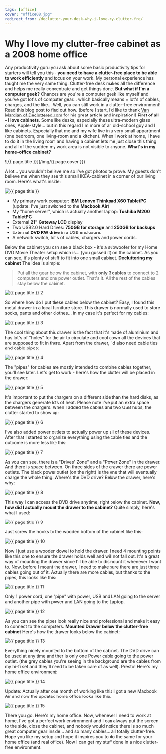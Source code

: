 ```yaml
---
tags: [office]
cover: "office08.jpg"
redirect_from: /declutter-your-desk-why-i-love-my-clutter-fre/
---
```


# Why I love my clutter-free cabinet as a 2008 home office

Any productivity guru you ask about some basic productivity tips for starters will tell you this - **you need to have a clutter-free place to be able to work efficiently** and focus on your work. My personal experience has taught me the very same thing. Clutter-free desk makes all the difference and helps me really concentrate and get things done. **But what if I'm a computer geek?** Chances are you're a computer geek like myself and you've got lot's of computer gear... which basically means = lot's of cables, charges, and the like... Well, you can still work in a clutter-free environment! Read this blog post to find out how. (before I start, I'd like to thank [Van Mardian of Decluttered.com](http://www.decluttered.com) for his great article and inspiration!) **First of all - I love cabinets**. Some like desks, especially these ultra-modern glass ones, Apple-style... but in this regard I'm more of an old-school guy and I like cabinets. Especially that me and my wife live in a very small appartment (one bedroom, one living-room and a kitchen). When I work at home, I have to do it in the living room and having a cabinet lets me just close this thing and all of the sudden my work area is not visible to anyone. **What's in my home-office cabinet?**

<!--More-->

![{{ page.title }}](/img/{{ page.cover }})

A lot... you wouldn't believe me so I've got photos to prove. My guests don't believe me when they see this small IKEA-cabinet in a corner of our living room. Here's what's inside: 

![{{ page.title }}](/img/declutter-your-desk-why-i-love-my-clutter-fre.jpg)

  * My primary work computer: **IBM Lenovo Thinkpad X60 TabletPC** (update: I've just switched to the **Macbook Air**)
  * My "home server", which is actually another laptop: **Toshiba M200 TabletPC**
  * External **21" Gateway LCD** display
  * Two USB2.0 Hard Drives: **750GB for storage** and **250GB for backups**
  * External **DVD RW drive** in a USB enclosure.
  * A network switch, lot's of cables, chargers and power cords.

Below the cabinet you can see a black box - it's a subwoofer for my Home DVD Movie Theater setup which is... (you gussed it) on the cabinet. As you can see, it's plenty of stuff to fit into one small cabinet. **Decluttering my cabinet** The idea is simple: 

> Put all the gear below the cabinet, with **only 3 cables** to connect to 2 computers and one power outlet. That's it. All the rest of the cables stay below the cabinet.

![{{ page.title }} 2](/img/declutter-your-desk-why-i-love-my-clutter-fre-2.jpg)

So where how do I put these cables below the cabinet? Easy, I found this metal drawer in a local furniture store. This drawer is normally used to store socks, pants and other clothes... in my case it's perfect for my cables: 

![{{ page.title }} 3](/img/declutter-your-desk-why-i-love-my-clutter-fre-3.jpg)

The cool thing about this drawer is the fact that it's made of aluminium and has lot's of "holes" for the air to circulate and cool down all the devices that are supposed to fit in there. Apart from the drawer, I'd also need cable ties and cable pipes: 

![{{ page.title }} 4](/img/declutter-your-desk-why-i-love-my-clutter-fre-4.jpg)

The "pipes" for cables are mostly intended to combine cables together, you'll see later. Let's get to work - here's how the clutter will be placed in the drawer: 

![{{ page.title }} 5](/img/declutter-your-desk-why-i-love-my-clutter-fre-5.jpg)

It's important to put the chargers on a different side than the hard disks, as the chargers generate lots of heat. Please note I've put an extra space between the chargers. When I added the cables and two USB hubs, the clutter started to show up: 

![{{ page.title }} 6](/img/declutter-your-desk-why-i-love-my-clutter-fre-6.jpg)

I've also added power outlets to actually power up all of these devices. After that I started to organize everything using the cable ties and the outcome is more less like this: 

![{{ page.title }} 7](/img/declutter-your-desk-why-i-love-my-clutter-fre-7.jpg)

As you can see, there is a "Drives' Zone" and a "Power Zone" in the drawer. And there is space between. On three sides of the drawer there are power outlets. The black power outlet (on the right) is the one that will eventually charge the whole thing. Where's the DVD drive? Below the drawer, here's why: 

![{{ page.title }} 8](/img/declutter-your-desk-why-i-love-my-clutter-fre-8.jpg)

This way I can access the DVD drive anytime, right below the cabinet. **Now, how did I actually mount the drawer to the cabinet?** Quite simply, here's what I used: 

![{{ page.title }} 9](/img/declutter-your-desk-why-i-love-my-clutter-fre-9.jpg)

Just screw the hooks to the wooden bottom of the cabinet like this: 

![{{ page.title }} 10](/img/declutter-your-desk-why-i-love-my-clutter-fre-10.jpg)

Now I just use a wooden dowel to hold the drawer. I need 4 mounting points like this one to ensure the drawer holds well and will not fall out. It's a great way of mounting the drawer since I'll be able to dismount it whenever I want to. Now, before I mount the drawer, I need to make sure there are just three cables going out of it. Actually there are more cables, but thanks to the pipes, this looks like this: 

![{{ page.title }} 11](/img/declutter-your-desk-why-i-love-my-clutter-fre-11.jpg)

Only 1 power cord, one "pipe" with power, USB and LAN going to the server and another pipe with power and LAN going to the Laptop. 

![{{ page.title }} 12](/img/declutter-your-desk-why-i-love-my-clutter-fre-12.jpg)

As you can see the pipes look really nice and professional and make it easy to connect to the computers. **Mounted Drawer below the clutter-free cabinet** Here's how the drawer looks below the cabinet: 

![{{ page.title }} 13](/img/declutter-your-desk-why-i-love-my-clutter-fre-13.jpg)

Everything nicely mounted to the bottom of the cabinet. The DVD drive can be used at any time and ther is only one Power cable going to the power outlet. (the grey cables you're seeing in the background are the cables from my hi-fi set and they'll need to be taken care of as well). Presto! Here's my home office environment: 

![{{ page.title }} 14](/img/declutter-your-desk-why-i-love-my-clutter-fre-14.jpg)

Update: Actually after one month of working like this I got a new Macbook Air and now the updated home office looks like this: 

![{{ page.title }} 15](/img/declutter-your-desk-why-i-love-my-clutter-fre-15.jpg)

There you go. Here's my home office. Now, whenever I need to work at home, I've got a perfect work environment and I can always put the screen to the side, close the cabinet, and nobody would notice there is so much great computer gear inside... and so many cables... all totally clutter-free. Hope you like my setup and hope it inspires you to do the same for your home office (and real office). Now I can get my stuff done in a nice clutter-free environment. 


[n]: https://michael.gratis/nozbe